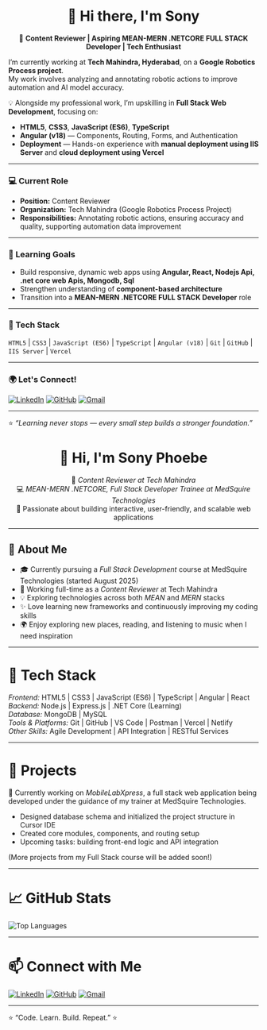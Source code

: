 
<!--
**sonyphoebeb/sonyphoebeb** is a ✨ _special_ ✨ repository because its `README.md` (this file) appears on your GitHub profile.

Here are some ideas to get you started:

- 🔭 I’m currently working on ...
- 🌱 I’m currently learning ...
- 👯 I’m looking to collaborate on ...
- 🤔 I’m looking for help with ...
- 💬 Ask me about ...
- 📫 How to reach me: ...
- 😄 Pronouns: ...
- ⚡ Fun fact: ...
-->

<div align="center">

# 👋 Hi there, I'm Sony  

🎯 **Content Reviewer | Aspiring MEAN-MERN .NETCORE FULL STACK Developer | Tech Enthusiast**

</div>

I’m currently working at **Tech Mahindra, Hyderabad**, on a **Google Robotics Process project**.  
My work involves analyzing and annotating robotic actions to improve automation and AI model accuracy.

💡 Alongside my professional work, I’m upskilling in **Full Stack Web Development**, focusing on:
- **HTML5**, **CSS3**, **JavaScript (ES6)**, **TypeScript**
- **Angular (v18)** — Components, Routing, Forms, and Authentication
- **Deployment** — Hands-on experience with **manual deployment using IIS Server** and **cloud deployment using Vercel**

---

### 💻 Current Role
- **Position:** Content Reviewer  
- **Organization:** Tech Mahindra (Google Robotics Process Project)  
- **Responsibilities:** Annotating robotic actions, ensuring accuracy and quality, supporting automation data improvement  

---

### 🚀 Learning Goals
- Build responsive, dynamic web apps using **Angular, React, Nodejs Api, .net core web Apis, Mongodb, Sql**
- Strengthen understanding of **component-based architecture**
- Transition into a **MEAN-MERN .NETCORE FULL STACK Developer** role  

---

### 🧰 Tech Stack
`HTML5` | `CSS3` | `JavaScript (ES6)` | `TypeScript` | `Angular (v18)` | `Git` | `GitHub` | `IIS Server` | `Vercel`

---

### 🌍 Let's Connect!
[![LinkedIn](https://img.shields.io/badge/LinkedIn-blue?logo=linkedin&logoColor=white)](www.linkedin.com/in/sony-phoebe-93a251289)  [![GitHub](https://img.shields.io/badge/GitHub-black?logo=github&logoColor=white)](https://github.com/sonyphoebeb)  [![Gmail](https://img.shields.io/badge/Gmail-red?logo=gmail&logoColor=white)](mailto:sonyphoebebaree@gmail.com)

---

⭐ _“Learning never stops — every small step builds a stronger foundation.”_





















<div align="center">
  
# 👋 Hi, I'm Sony Phoebe  

🌸 *Content Reviewer at Tech Mahindra*  
💻 *MEAN-MERN .NETCORE, Full Stack Developer Trainee at MedSquire Technologies*  
🚀 Passionate about building interactive, user-friendly, and scalable web applications  

</div>

---

<h2> 💫 About Me </h2>  

- 🎓 Currently pursuing a *Full Stack Development* course at MedSquire Technologies (started August 2025)  
- 💼 Working full-time as a *Content Reviewer* at Tech Mahindra  
- 💡 Exploring technologies across both *MEAN* and *MERN* stacks  
- ✨ Love learning new frameworks and continuously improving my coding skills  
- 🌍 Enjoy exploring new places, reading, and listening to music when I need inspiration  

---

# 🧠 Tech Stack  

*Frontend:* HTML5 | CSS3 | JavaScript (ES6) | TypeScript | Angular | React  
*Backend:* Node.js | Express.js | .NET Core (Learning)  
*Database:* MongoDB | MySQL  
*Tools & Platforms:* Git | GitHub | VS Code | Postman | Vercel | Netlify  
*Other Skills:* Agile Development | API Integration | RESTful Services  

---

# 🧩 Projects  

🚧 Currently working on *MobileLabXpress*, a full stack web application being developed under the guidance of my trainer at MedSquire Technologies.  
- Designed database schema and initialized the project structure in Cursor IDE  
- Created core modules, components, and routing setup  
- Upcoming tasks: building front-end logic and API integration  

(More projects from my Full Stack course will be added soon!)

---

# 📈 GitHub Stats  

![Top Languages](https://github-readme-stats.vercel.app/api/top-langs/?username=sonyphoebeb&layout=compact&theme=radical)

---

# 📫 Connect with Me  

[![LinkedIn](https://img.shields.io/badge/LinkedIn-blue?logo=linkedin&logoColor=white)](www.linkedin.com/in/sony-phoebe-93a251289) [![GitHub](https://img.shields.io/badge/GitHub-black?logo=github&logoColor=white)](https://github.com/sonyphoebeb)  [![Gmail](https://img.shields.io/badge/Gmail-red?logo=gmail&logoColor=white)](mailto:sonyphoebebaree@gmail.com)

---

⭐ “Code. Learn. Build. Repeat.” ⭐
